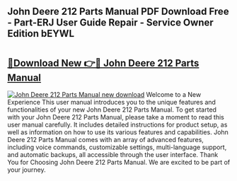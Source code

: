 ## John Deere 212 Parts Manual PDF Download Free - Part-ERJ User Guide Repair - Service Owner Edition bEYWL

# <h2><a href="http://bc91785.oget.top/?id=John+Deere+212+Parts+Manual">🔗Download New 👉🔴 John Deere 212 Parts Manual</a></h2>

[![John Deere 212 Parts Manual new download](https://i.imgur.com/5g1atiW.png)](http://bc91785.oget.top/?id=John+Deere+212+Parts+Manual)
Welcome to a New Experience This user manual introduces you to the unique features and functionalities of your new John Deere 212 Parts Manual. To get started with your John Deere 212 Parts Manual, please take a moment to read this user manual carefully. It includes detailed instructions for product setup, as well as information on how to use its various features and capabilities. John Deere 212 Parts Manual comes with an array of advanced features, including voice commands, customizable settings, multi-language support, and automatic backups, all accessible through the user interface. Thank You for Choosing John Deere 212 Parts Manual. We are excited to be part of your journey.
